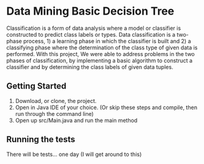 # Data Mining Basic Decision Tree

Classification is a form of data analysis where a model or classifier is constructed to predict class labels or types. Data classification is a two-phase process, 1) a learning phase in which the classifier is built and 2) a classifying phase where the determination of the class type of given data is performed. With this project, We were able to address problems in the two phases of classification, by implementing a basic algorithm to construct a classifier and by determining the class labels of given data tuples.

## Getting Started

1. Download, or clone, the project.
2. Open in Java IDE of your choice. (Or skip these steps and compile, then run through the command line)
3. Open up src/Main.java and run the main method

## Running the tests

There will be tests... one day (I will get around to this)
